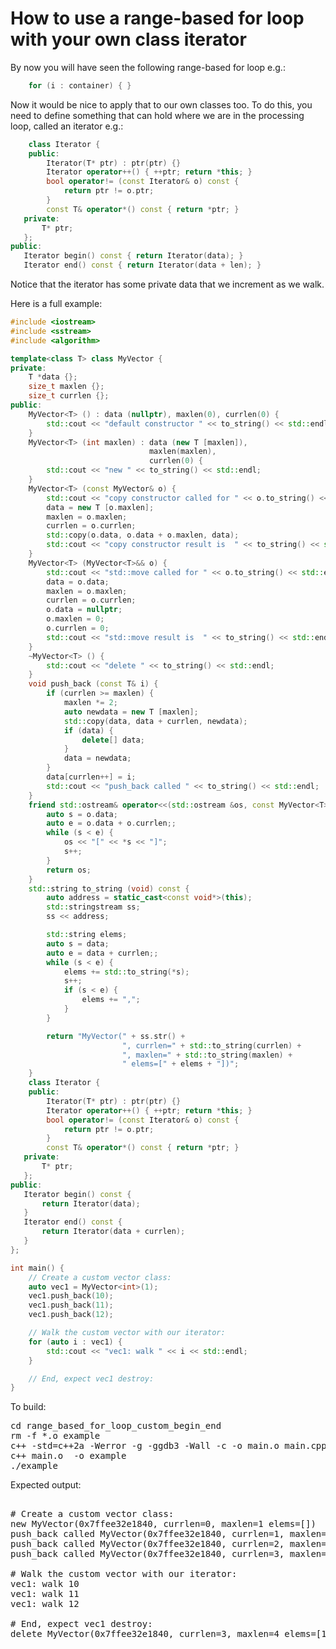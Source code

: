 How to use a range-based for loop with your own class iterator
==============================================================

By now you will have seen the following range-based for loop e.g.:
```C++
    for (i : container) { }
```
Now it would be nice to apply that to our own classes too. To do this,
you need to define something that can hold where we are in the processing
loop, called an iterator e.g.:
```C++
    class Iterator {
    public:
        Iterator(T* ptr) : ptr(ptr) {}
        Iterator operator++() { ++ptr; return *this; }
        bool operator!= (const Iterator& o) const {
            return ptr != o.ptr;
        }
        const T& operator*() const { return *ptr; }
   private:
       T* ptr;
   };
public:
   Iterator begin() const { return Iterator(data); }
   Iterator end() const { return Iterator(data + len); }
```
Notice that the iterator has some private data that we increment as
we walk.

Here is a full example:
```C++
#include <iostream>
#include <sstream>
#include <algorithm>

template<class T> class MyVector {
private:
    T *data {};
    size_t maxlen {};
    size_t currlen {};
public:
    MyVector<T> () : data (nullptr), maxlen(0), currlen(0) {
        std::cout << "default constructor " << to_string() << std::endl;
    }
    MyVector<T> (int maxlen) : data (new T [maxlen]),
                               maxlen(maxlen),
                               currlen(0) {
        std::cout << "new " << to_string() << std::endl;
    }
    MyVector<T> (const MyVector& o) {
        std::cout << "copy constructor called for " << o.to_string() << std::endl;
        data = new T [o.maxlen];
        maxlen = o.maxlen;
        currlen = o.currlen;
        std::copy(o.data, o.data + o.maxlen, data);
        std::cout << "copy constructor result is  " << to_string() << std::endl;
    }
    MyVector<T> (MyVector<T>&& o) {
        std::cout << "std::move called for " << o.to_string() << std::endl;
        data = o.data;
        maxlen = o.maxlen;
        currlen = o.currlen;
        o.data = nullptr;
        o.maxlen = 0;
        o.currlen = 0;
        std::cout << "std::move result is  " << to_string() << std::endl;
    }
    ~MyVector<T> () {
        std::cout << "delete " << to_string() << std::endl;
    }
    void push_back (const T& i) {
        if (currlen >= maxlen) {
            maxlen *= 2;
            auto newdata = new T [maxlen];
            std::copy(data, data + currlen, newdata);
            if (data) {
                delete[] data;
            }
            data = newdata;
        }
        data[currlen++] = i;
        std::cout << "push_back called " << to_string() << std::endl;
    }
    friend std::ostream& operator<<(std::ostream &os, const MyVector<T>& o) {
        auto s = o.data;
        auto e = o.data + o.currlen;;
        while (s < e) {
            os << "[" << *s << "]";
            s++;
        }
        return os;
    }
    std::string to_string (void) const {
        auto address = static_cast<const void*>(this);
        std::stringstream ss;
        ss << address;

        std::string elems;
        auto s = data;
        auto e = data + currlen;;
        while (s < e) {
            elems += std::to_string(*s);
            s++;
            if (s < e) {
                elems += ",";
            }
        }

        return "MyVector(" + ss.str() +
                         ", currlen=" + std::to_string(currlen) +
                         ", maxlen=" + std::to_string(maxlen) +
                         " elems=[" + elems + "])";
    }
    class Iterator {
    public:
        Iterator(T* ptr) : ptr(ptr) {}
        Iterator operator++() { ++ptr; return *this; }
        bool operator!= (const Iterator& o) const {
            return ptr != o.ptr;
        }
        const T& operator*() const { return *ptr; }
   private:
       T* ptr;
   };
public:
   Iterator begin() const {
       return Iterator(data);
   }
   Iterator end() const {
       return Iterator(data + currlen);
   }
};

int main() {
    // Create a custom vector class:
    auto vec1 = MyVector<int>(1);
    vec1.push_back(10);
    vec1.push_back(11);
    vec1.push_back(12);

    // Walk the custom vector with our iterator:
    for (auto i : vec1) {
        std::cout << "vec1: walk " << i << std::endl;
    }

    // End, expect vec1 destroy:
}
```
To build:
<pre>
cd range_based_for_loop_custom_begin_end
rm -f *.o example
c++ -std=c++2a -Werror -g -ggdb3 -Wall -c -o main.o main.cpp
c++ main.o  -o example
./example
</pre>
Expected output:
<pre>

# Create a custom vector class:
new MyVector(0x7ffee32e1840, currlen=0, maxlen=1 elems=[])
push_back called MyVector(0x7ffee32e1840, currlen=1, maxlen=1 elems=[10])
push_back called MyVector(0x7ffee32e1840, currlen=2, maxlen=2 elems=[10,11])
push_back called MyVector(0x7ffee32e1840, currlen=3, maxlen=4 elems=[10,11,12])

# Walk the custom vector with our iterator:
vec1: walk 10
vec1: walk 11
vec1: walk 12

# End, expect vec1 destroy:
delete MyVector(0x7ffee32e1840, currlen=3, maxlen=4 elems=[10,11,12])
</pre>
